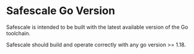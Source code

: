 # Safescale Go Version

Safescale is intended to be built with the latest available version of the Go toolchain.

Safescale should build and operate correctly with any go version >= 1.18.
